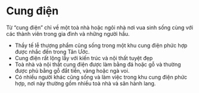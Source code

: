 # Cung điện

Từ “cung điện” chỉ về một toà nhà hoặc ngôi nhà nơi vua sinh sống cùng với các thành viên trong gia đình và những người hầu. 
- Thầy tế lễ thượng phẩm cũng sống trong một khu cung điện phức hợp được nhắc đến trong Tân Ước. 
- Cung điện rất lộng lẫy với kiến trúc và nội thất tuyệt đẹp 
- Toà nhà và nội thất cung điện được làm bằng đá hoặc gỗ và thường được phủ bằng gỗ đắt tiền, vàng hoặc ngà voi. 
- Có nhiều người khác cũng sống và làm việc trong khu cung điện phức hợp, nơi này thường gồm nhiều toà nhà và sân hành lang.

